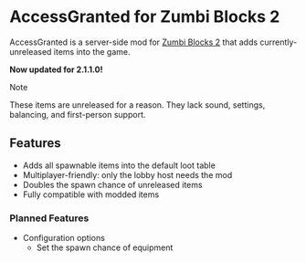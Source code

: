 # AccessGranted for Zumbi Blocks 2

AccessGranted is a server-side mod for [Zumbi Blocks 2](https://store.steampowered.com/app/1941780/Zumbi_Blocks_2_Open_Alpha/) that adds currently-unreleased items into the game.

**Now updated for 2.1.1.0!**

> [!NOTE]
> These items are unreleased for a reason. They lack sound, settings, balancing, and first-person support.

## Features

- Adds all spawnable items into the default loot table
- Multiplayer-friendly: only the lobby host needs the mod
- Doubles the spawn chance of unreleased items
- Fully compatible with modded items

### Planned Features

- Configuration options
  - Set the spawn chance of equipment
